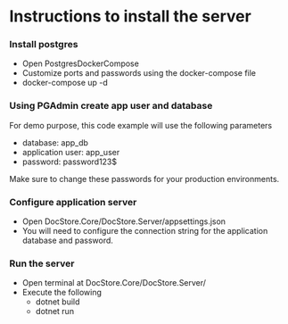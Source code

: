 ﻿# Instructions to install the server

### Install postgres

- Open PostgresDockerCompose
- Customize ports and passwords using the docker-compose file
- docker-compose up -d

### Using PGAdmin create app user and database

For demo purpose, this code example will use the following parameters

- database: app_db
- application user: app_user
- password: password123$

Make sure to change these passwords for your production environments.

### Configure application server

- Open DocStore.Core/DocStore.Server/appsettings.json
- You will need to configure the connection string for the application database and password.

### Run the server

- Open terminal at DocStore.Core/DocStore.Server/
- Execute the following
    - dotnet build
    - dotnet run



